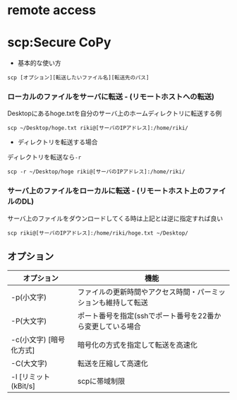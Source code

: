 # remote access

# scp:Secure CoPy

- 基本的な使い方

```
scp [オプション][転送したいファイル名][転送先のパス]
```

### ローカルのファイルをサーバに転送 - (リモートホストへの転送)

Desktopにあるhoge.txtを自分のサーバ上のホームディレクトリに転送する例

```
scp ~/Desktop/hoge.txt riki@[サーバのIPアドレス]:/home/riki/
```

* ディレクトリを転送する場合

ディレクトリを転送なら`-r`

```
scp -r ~/Desktop/hoge riki@[サーバのIPアドレス]:/home/riki/
```


### サーバ上のファイルをローカルに転送 - (リモートホスト上のファイルのDL)

サーバ上のファイルをダウンロードしてくる時は上記とは逆に指定すれば良い

```
scp riki@[サーバのIPアドレス]:/home/riki/hoge.txt ~/Desktop/
```

## オプション

オプション|機能
---|---
-p(小文字)|ファイルの更新時間やアクセス時間・パーミッションも維持して転送
-P(大文字)|ポート番号を指定(sshでポート番号を22番から変更している場合
-c(小文字) [暗号化方式]|暗号化の方式を指定して転送を高速化
-C(大文字)|転送を圧縮して高速化
-l [リミット(kBit/s]|scpに帯域制限

